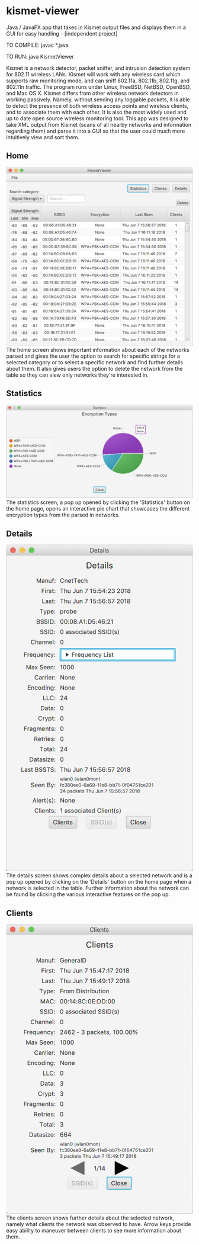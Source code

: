 # kismet-viewer
Java / JavaFX app that takes in Kismet output files and displays them in a GUI for easy handling - [independent project]

TO COMPILE: javac *.java

TO RUN: java KismetViewer

Kismet is a network detector, packet sniffer, and intrusion detection system for 802.11 wireless LANs. Kismet will work with any wireless card which supports raw monitoring mode, and can sniff 802.11a, 802.11b, 802.11g, and 802.11n traffic. The program runs under Linux, FreeBSD, NetBSD, OpenBSD, and Mac OS X. Kismet differs from other wireless network detectors in working passively. Namely, without sending any loggable packets, it is able to detect the presence of both wireless access points and wireless clients, and to associate them with each other. It is also the most widely used and up to date open source wireless monitoring tool.
This app was designed to take XML output from Kismet (scans of all nearby networks and information regarding them) and parse it into a GUI so that the user could much more intuitively view and sort them. 



## Home
![image1](https://github.com/bmaltbie/kismet-viewer/blob/master/images/home.png)
The home screen shows important information about each of the networks parsed and gives the user the option to search for specific strings for a selected category or to select a specific network and find further details about them. It also gives users the option to delete the network from the table so they can view only networks they're interested in.

## Statistics
![image2](https://github.com/bmaltbie/kismet-viewer/blob/master/images/statistics.png)
The statistics screen, a pop up opened by clicking the 'Statistics' button on the home page, opens an interactive pie chart that showcases the different encryption types from the parsed in networks.

## Details
![image3](https://github.com/bmaltbie/kismet-viewer/blob/master/images/details.png)
The details screen shows complex details about a selected network and is a pop up opened by clicking on the 'Details' button on the home page when a network is selected in the table. Further information about the network can be found by clicking the various interactive features on the pop up.

## Clients
![image4](https://github.com/bmaltbie/kismet-viewer/blob/master/images/clients.png)
The clients screen shows further details about the selected network, namely what clients the network was observed to have. Arrow keys provide easy ability to maneuver between clients to see more information about them.


